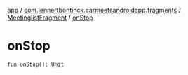 [app](../../index.md) / [com.lennertbontinck.carmeetsandroidapp.fragments](../index.md) / [MeetinglistFragment](index.md) / [onStop](./on-stop.md)

# onStop

`fun onStop(): `[`Unit`](https://kotlinlang.org/api/latest/jvm/stdlib/kotlin/-unit/index.html)